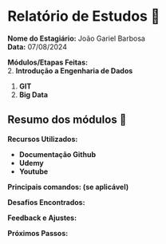 # Relatório de Estudos 📜

**Nome do Estagiário:** João Gariel Barbosa
<br>
**Data:** 07/08/2024

**Módulos/Etapas Feitas:**  
2. **Introdução a Engenharia de Dados**
1. **GIT**
3. **Big Data**

## Resumo dos módulos 📖


**Recursos Utilizados:**  
- **Documentação Github**
- **Udemy**
- **Youtube**

**Principais comandos: (se aplicável)**  


**Desafios Encontrados:**  


**Feedback e Ajustes:**  


**Próximos Passos:**


